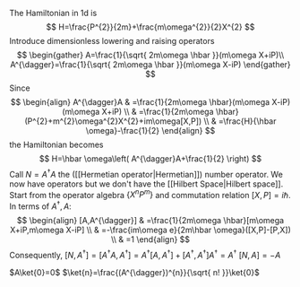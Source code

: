 The Hamiltonian in 1d is
$$
H=\frac{P^{2}}{2m}+\frac{m\omega^{2}}{2}X^{2}
$$
Introduce dimensionless lowering and raising operators
$$
\begin{gather}
A=\frac{1}{\sqrt{ 2m\omega \hbar }}(m\omega X+iP)\\
A^{\dagger}=\frac{1}{\sqrt{ 2m\omega \hbar }}(m\omega X-iP)
\end{gather}
$$
Since 
$$
\begin{align}
A^{\dagger}A & =\frac{1}{2m\omega \hbar}(m\omega X-iP)(m\omega X+iP) \\
 & =\frac{1}{2m\omega \hbar}(P^{2}+m^{2}\omega^{2}X^{2}+im\omega[X,P]) \\
 & =\frac{H}{\hbar \omega}-\frac{1}{2}
\end{align}
$$
the Hamiltonian becomes 
$$
H=\hbar \omega\left( A^{\dagger}A+\frac{1}{2} \right)
$$
Call $N=A^{\dagger}A$ the ([[Hermetian operator|Hermetian]]) number operator.
We now have operators but we don't have the [[Hilbert Space|Hilbert space]].
Start from the operator algebra $\{ X^nP^m \}$ and commutation relation $[X,P]=i\hbar$. In terms of $A^{\dagger},A$:
$$
\begin{align}
[A,A^{\dagger}] & =\frac{1}{2m\omega \hbar}[m\omega X+iP,m\omega X-iP] \\
 & =-\frac{im\omega e}{2m\hbar \omega}([X,P]-[P,X]) \\
 & =1
\end{align}
$$
Consequently,
$[N,A^{\dagger}]=[A^{\dagger}A,A^{\dagger}]=A^{\dagger}[A,A^{\dagger}]+[A^{\dagger},A^{\dagger}]A^{\dagger}=A^{\dagger}$
$[N,A]=-A$

$A\ket{0}=0$
$\ket{n}=\frac{(A^{\dagger})^{n}}{\sqrt{ n! }}\ket{0}$

